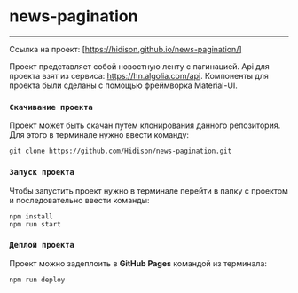 # news-pagination

---

Ссылка на проект: [https://hidison.github.io/news-pagination/]

Проект представляет собой новостную ленту с пагинацией. Api для проекта взят из сервиса: https://hn.algolia.com/api. Компоненты для проекта были сделаны с помощью фреймворка Material-UI. 

### `Скачивание проекта`

Проект может быть скачан путем клонирования данного репозитория. Для этого в терминале нужно ввести команду:

```
git clone https://github.com/Hidison/news-pagination.git
```

### `Запуск проекта`

Чтобы запустить проект нужно в терминале перейти в папку с проектом и последовательно ввести команды:

```
npm install
npm run start
```

### `Деплой проекта`

Проект можно задеплоить в **GitHub Pages** командой из терминала:

```
npm run deploy
```
